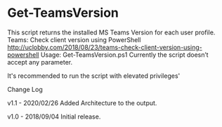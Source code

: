 # Get-TeamsVersion
This script returns the installed MS Teams Version for each user profile.
Teams: Check client version using PowerShell
http://uclobby.com/2018/08/23/teams-check-client-version-using-powershell
Usage:
Get-TeamsVersion.ps1
Currently the script doesn’t accept any parameter.

It's recommended to run the script with elevated privileges' 

Change Log

v1.1 - 2020/02/26
        Added Architecture to the output.

v1.0 - 2018/09/04
        Initial release.
